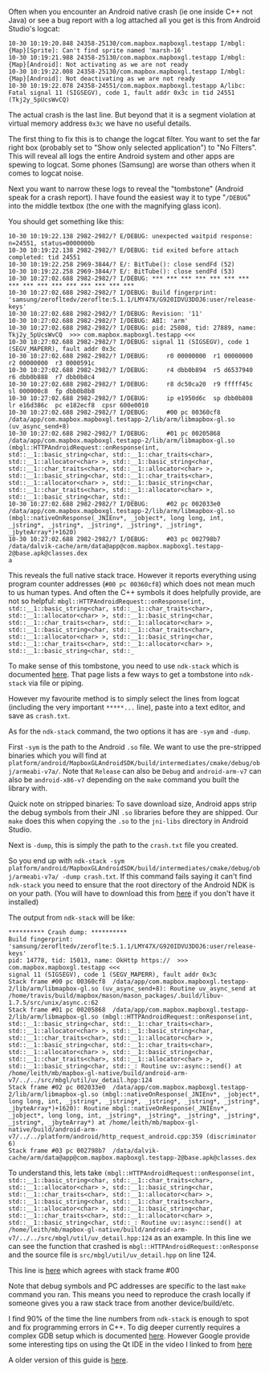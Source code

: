 Often when you encounter an Android native crash (ie one inside C++ not Java) or see a bug report with a log attached all you get is this from Android Studio's logcat:

```
10-30 10:19:20.848 24358-25130/com.mapbox.mapboxgl.testapp I/mbgl: {Map}[Sprite]: Can't find sprite named 'marsh-16'
10-30 10:19:21.988 24358-25130/com.mapbox.mapboxgl.testapp I/mbgl: {Map}[Android]: Not activating as we are not ready
10-30 10:19:22.008 24358-25130/com.mapbox.mapboxgl.testapp I/mbgl: {Map}[Android]: Not deactivating as we are not ready
10-30 10:19:22.078 24358-24551/com.mapbox.mapboxgl.testapp A/libc: Fatal signal 11 (SIGSEGV), code 1, fault addr 0x3c in tid 24551 (Tkj2y_5pUcsWvCQ)
```

The actual crash is the last line. But beyond that it is a segment violation at virtual memory address `0x3c` we have no useful details.

The first thing to fix this is to change the logcat filter. You want to set the far right box (probably set to "Show only selected application") to "No Filters". This will reveal all logs the entire Android system and other apps are spewing to logcat. Some phones (Samsung) are worse than others when it comes to logcat noise.

Next you want to narrow these logs to reveal the "tombstone" (Android speak for a crash report). I have found the easiest way it to type "`/DEBUG`" into the middle textbox (the one with the magnifying glass icon).

You should get something like this:
```
10-30 10:19:22.138 2982-2982/? E/DEBUG: unexpected waitpid response: n=24551, status=0000000b
10-30 10:19:22.138 2982-2982/? E/DEBUG: tid exited before attach completed: tid 24551
10-30 10:19:22.258 2969-3844/? E/: BitTube(): close sendFd (52)
10-30 10:19:22.258 2969-3844/? E/: BitTube(): close sendFd (53)
10-30 10:27:02.688 2982-2982/? I/DEBUG: *** *** *** *** *** *** *** *** *** *** *** *** *** *** *** ***
10-30 10:27:02.688 2982-2982/? I/DEBUG: Build fingerprint: 'samsung/zerofltedv/zeroflte:5.1.1/LMY47X/G920IDVU3DOJ6:user/release-keys'
10-30 10:27:02.688 2982-2982/? I/DEBUG: Revision: '11'
10-30 10:27:02.688 2982-2982/? I/DEBUG: ABI: 'arm'
10-30 10:27:02.688 2982-2982/? I/DEBUG: pid: 25808, tid: 27889, name: Tkj2y_5pUcsWvCQ  >>> com.mapbox.mapboxgl.testapp <<<
10-30 10:27:02.688 2982-2982/? I/DEBUG: signal 11 (SIGSEGV), code 1 (SEGV_MAPERR), fault addr 0x3c
10-30 10:27:02.688 2982-2982/? I/DEBUG:     r0 00000000  r1 00000000  r2 00000000  r3 0000591c
10-30 10:27:02.688 2982-2982/? I/DEBUG:     r4 dbb0b894  r5 d6537940  r6 dbb0b888  r7 dbb0b8c4
10-30 10:27:02.688 2982-2982/? I/DEBUG:     r8 dc50ca20  r9 fffff45c  sl 000000c8  fp dbb0b8b8
10-30 10:27:02.688 2982-2982/? I/DEBUG:     ip e1950d6c  sp dbb0b808  lr e16d386c  pc e182ecf8  cpsr 600e0010
10-30 10:27:02.688 2982-2982/? I/DEBUG:     #00 pc 00360cf8  /data/app/com.mapbox.mapboxgl.testapp-2/lib/arm/libmapbox-gl.so (uv_async_send+8)
10-30 10:27:02.688 2982-2982/? I/DEBUG:     #01 pc 00205868  /data/app/com.mapbox.mapboxgl.testapp-2/lib/arm/libmapbox-gl.so (mbgl::HTTPAndroidRequest::onResponse(int, std::__1::basic_string<char, std::__1::char_traits<char>, std::__1::allocator<char> >, std::__1::basic_string<char, std::__1::char_traits<char>, std::__1::allocator<char> >, std::__1::basic_string<char, std::__1::char_traits<char>, std::__1::allocator<char> >, std::__1::basic_string<char, std::__1::char_traits<char>, std::__1::allocator<char> >, std::__1::basic_string<char, std::_
10-30 10:27:02.688 2982-2982/? I/DEBUG:     #02 pc 002033e0  /data/app/com.mapbox.mapboxgl.testapp-2/lib/arm/libmapbox-gl.so (mbgl::nativeOnResponse(_JNIEnv*, _jobject*, long long, int, _jstring*, _jstring*, _jstring*, _jstring*, _jstring*, _jbyteArray*)+1620)
10-30 10:27:02.688 2982-2982/? I/DEBUG:     #03 pc 002798b7  /data/dalvik-cache/arm/data@app@com.mapbox.mapboxgl.testapp-2@base.apk@classes.dex
a
```

This reveals the full native stack trace. However it reports everything using program counter addresses (`#00 pc 00360cf8`) which does not mean much to us human types. And often the C++ symbols it does helpfully provide, are not so helpful:
`mbgl::HTTPAndroidRequest::onResponse(int, std::__1::basic_string<char, std::__1::char_traits<char>, std::__1::allocator<char> >, std::__1::basic_string<char, std::__1::char_traits<char>, std::__1::allocator<char> >, std::__1::basic_string<char, std::__1::char_traits<char>, std::__1::allocator<char> >, std::__1::basic_string<char, std::__1::char_traits<char>, std::__1::allocator<char> >, std::__1::basic_string<char, std::_`

To make sense of this tombstone, you need to use `ndk-stack` which is documented [here](http://developer.android.com/ndk/guides/ndk-stack.html). That page lists a few ways to get a tombstone into `ndk-stack` via file or piping.

However my favourite method is to simply select the lines from logcat (including the very important `*****...` line), paste into a text editor, and save as `crash.txt`.

As for the `ndk-stack` command, the two options it has are `-sym` and `-dump`.

First `-sym` is the path to the Android `.so` file. We want to use the pre-stripped binaries which you will find at `platform/android/MapboxGLAndroidSDK/build/intermediates/cmake/debug/obj/armeabi-v7a/`. Note that `Release` can also be `Debug` and `android-arm-v7` can also be `android-x86-v7` depending on the `make` command you built the library with.

Quick note on stripped binaries: To save download size, Android apps strip the debug symbols from their JNI `.so` libraries before they are shipped. Our `make` does this when copying the `.so` to the `jni-libs` directory in Android Studio.

Next is `-dump`, this is simply the path to the `crash.txt` file you created.

So you end up with `ndk-stack -sym platform/android/MapboxGLAndroidSDK/build/intermediates/cmake/debug/obj/armeabi-v7a/ -dump crash.txt`. If this command fails saying it can't find `ndk-stack` you need to ensure that the root directory of the Android NDK is on your path. (You will have to download this from [here](http://developer.android.com/ndk/downloads/index.html) if you don't have it installed)

The output from `ndk-stack` will be like:
```
********** Crash dump: **********
Build fingerprint: 'samsung/zerofltedv/zeroflte:5.1.1/LMY47X/G920IDVU3DOJ6:user/release-keys'
pid: 14778, tid: 15013, name: OkHttp https://  >>> com.mapbox.mapboxgl.testapp <<<
signal 11 (SIGSEGV), code 1 (SEGV_MAPERR), fault addr 0x3c
Stack frame #00 pc 00360cf8  /data/app/com.mapbox.mapboxgl.testapp-2/lib/arm/libmapbox-gl.so (uv_async_send+8): Routine uv_async_send at /home/travis/build/mapbox/mason/mason_packages/.build/libuv-1.7.5/src/unix/async.c:62
Stack frame #01 pc 00205868  /data/app/com.mapbox.mapboxgl.testapp-2/lib/arm/libmapbox-gl.so (mbgl::HTTPAndroidRequest::onResponse(int, std::__1::basic_string<char, std::__1::char_traits<char>, std::__1::allocator<char> >, std::__1::basic_string<char, std::__1::char_traits<char>, std::__1::allocator<char> >, std::__1::basic_string<char, std::__1::char_traits<char>, std::__1::allocator<char> >, std::__1::basic_string<char, std::__1::char_traits<char>, std::__1::allocator<char> >, std::__1::basic_string<char, std::_: Routine uv::async::send() at /home/leith/mb/mapbox-gl-native/build/android-arm-v7/../../src/mbgl/util/uv_detail.hpp:124
Stack frame #02 pc 002033e0  /data/app/com.mapbox.mapboxgl.testapp-2/lib/arm/libmapbox-gl.so (mbgl::nativeOnResponse(_JNIEnv*, _jobject*, long long, int, _jstring*, _jstring*, _jstring*, _jstring*, _jstring*, _jbyteArray*)+1620): Routine mbgl::nativeOnResponse(_JNIEnv*, _jobject*, long long, int, _jstring*, _jstring*, _jstring*, _jstring*, _jstring*, _jbyteArray*) at /home/leith/mb/mapbox-gl-native/build/android-arm-v7/../../platform/android/http_request_android.cpp:359 (discriminator 6)
Stack frame #03 pc 002798b7  /data/dalvik-cache/arm/data@app@com.mapbox.mapboxgl.testapp-2@base.apk@classes.dex
```

To understand this, lets take `(mbgl::HTTPAndroidRequest::onResponse(int, std::__1::basic_string<char, std::__1::char_traits<char>, std::__1::allocator<char> >, std::__1::basic_string<char, std::__1::char_traits<char>, std::__1::allocator<char> >, std::__1::basic_string<char, std::__1::char_traits<char>, std::__1::allocator<char> >, std::__1::basic_string<char, std::__1::char_traits<char>, std::__1::allocator<char> >, std::__1::basic_string<char, std::_: Routine uv::async::send() at /home/leith/mb/mapbox-gl-native/build/android-arm-v7/../../src/mbgl/util/uv_detail.hpp:124` as an example. In this line we can see the function that crashed is `mbgl::HTTPAndroidRequest::onResponse` and the source file is `src/mbgl/util/uv_detail.hpp` on line 124.

This line is [here](https://github.com/mapbox/mapbox-gl-native/blob/master/src/mbgl/util/uv_detail.hpp#L124) which agrees with stack frame #00

Note that debug symbols and PC addresses are specific to the last `make` command you ran. This means you need to reproduce the crash locally if someone gives you a raw stack trace from another device/build/etc.

I find 90% of the time the line numbers from `ndk-stack` is enough to spot and fix programming errors in C++. To dig deeper currently requires a complex GDB setup which is documented [here](https://github.com/mapbox/mapbox-gl-native/wiki/Android-debugging-with-remote-GDB). However Google provide some interesting tips on using the Qt IDE in the video I linked to from [here](https://github.com/mapbox/mapbox-gl-native/issues/2755)

A older version of this guide is [here](https://github.com/mapbox/mapbox-gl-native/wiki/Symbolicating-Android-crashes).